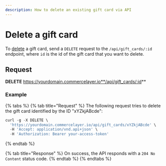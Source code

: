 ```yaml
---
description: How to delete an existing gift card via API
---
```


# Delete a gift card

To <a href="https://docs.commercelayer.io/developers/deleting-resources" target="_blank">delete</a> a gift card, send a `DELETE` request to the `/api/gift_cards/:id` endpoint, where `id` is the id of the gift card that you want to delete.

## Request

**DELETE** https://yourdomain.commercelayer.io**/api/gift_cards/:id**

### Example

{% tabs %}
{% tab title="Request" %}
The following request tries to delete the gift card identified by the ID "xYZkjABcde":

```javascript
curl -g -X DELETE \
  'https://yourdomain.commercelayer.io/api/gift_cards/xYZkjABcde' \
  -H 'Accept: application/vnd.api+json' \
  -H 'Authorization: Bearer your-access-token'
```
{% endtab %}

{% tab title="Response" %}
On success, the API responds with a `204 No Content` status code.
{% endtab %}
{% endtabs %}

